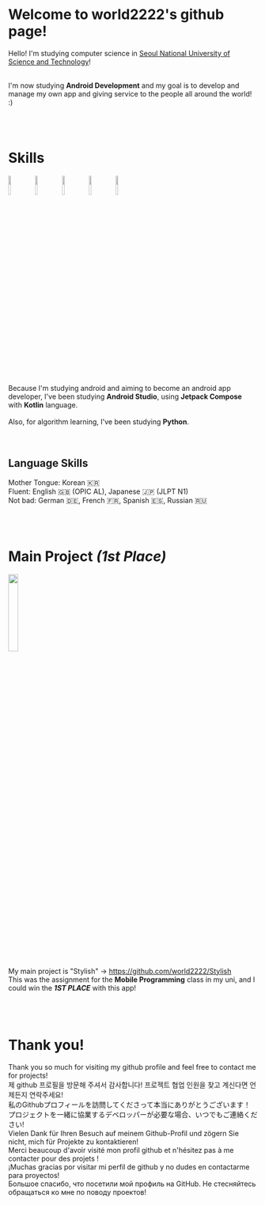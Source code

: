 # Welcome to world2222's github page!
Hello! I'm studying computer science in [Seoul National University of Science and Technology](https://www.seoultech.ac.kr/index.jsp)!  
<br>

I'm now studying **Android Development** and my goal is to develop and manage my own app and giving service to the people all around the world! :)  

<br>
<br>

# Skills
<img src = "https://github.com/world2222/HyunJong/assets/52661837/669a4bb4-949a-4c2d-b13a-37d3a8316035" width = 10%>
<img src = "https://github.com/world2222/world2222/assets/52661837/b6866fb6-d0fe-45b5-b5f7-a5cf7b57d191" width = 10%>
<img src = "https://github.com/world2222/world2222/assets/52661837/d0f646cc-1539-45f9-b479-f2efb3607ae4" width = 10%>
<img src = "https://github.com/world2222/world2222/assets/52661837/7ef7cbdd-b698-4337-96a1-b57d888dcf32" width = 10%>
<img src = "https://github.com/world2222/world2222/assets/52661837/857a924a-d8dd-474b-abfd-da2446e7b2cf" width = 10%>

<br>
<br>

Because I'm studying android and aiming to become an android app developer, I've been studying **Android Studio**, using **Jetpack Compose** with **Kotlin** language.  
<br>
Also, for algorithm learning, I've been studying **Python**.  
<br>
<br>

## Language Skills
Mother Tongue: Korean 🇰🇷  
Fluent: English 🇬🇧 (OPIC AL), Japanese 🇯🇵 (JLPT N1)  
Not bad: German 🇩🇪, French 🇫🇷, Spanish 🇪🇸, Russian 🇷🇺  

<br>
<br>

# Main Project ***(1st Place)***
<img src = "https://github.com/world2222/world2222/assets/52661837/2dfa11f7-4d8c-41d4-a788-ab3d4dc4a304" width = 20%>

My main project is "Stylish" -> https://github.com/world2222/Stylish  
This was the assignment for the **Mobile Programming** class in my uni, and I could win the ***1ST PLACE*** with this app!  
<br>
<br>
<br>

# Thank you!
Thank you so much for visiting my github profile and feel free to contact me for projects!
<br>
제 github 프로필을 방문해 주셔서 감사합니다! 프로젝트 협업 인원을 찾고 계신다면 언제든지 연락주세요!
<br>
私のGithubプロフィールを訪問してくださって本当にありがとうございます！ プロジェクトを一緒に協業するデベロッパーが必要な場合、いつでもご連絡ください!
<br>
Vielen Dank für Ihren Besuch auf meinem Github-Profil und zögern Sie nicht, mich für Projekte zu kontaktieren!
<br>
Merci beaucoup d'avoir visité mon profil github et n'hésitez pas à me contacter pour des projets !
<br>
¡Muchas gracias por visitar mi perfil de github y no dudes en contactarme para proyectos!
<br>
Большое спасибо, что посетили мой профиль на GitHub. Не стесняйтесь обращаться ко мне по поводу проектов!
